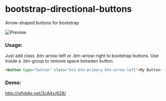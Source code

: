 bootstrap-directional-buttons
=======================

Arrow-shaped buttons for bootstrap

![Preview](https://raw.githubusercontent.com/westonganger/bootstrap-directional-buttons/master/preview.png)

### Usage:
Just add class .btn-arrow-left or .btn-arrow-right to bootstrap buttons. Use inside a .btn-group to remove space between button.

```HTML
<button type="button" class="btn btn-primary btn-arrow-left">My Button</button>
```

### Demo: 
http://jsfiddle.net/3cA4x/628/
